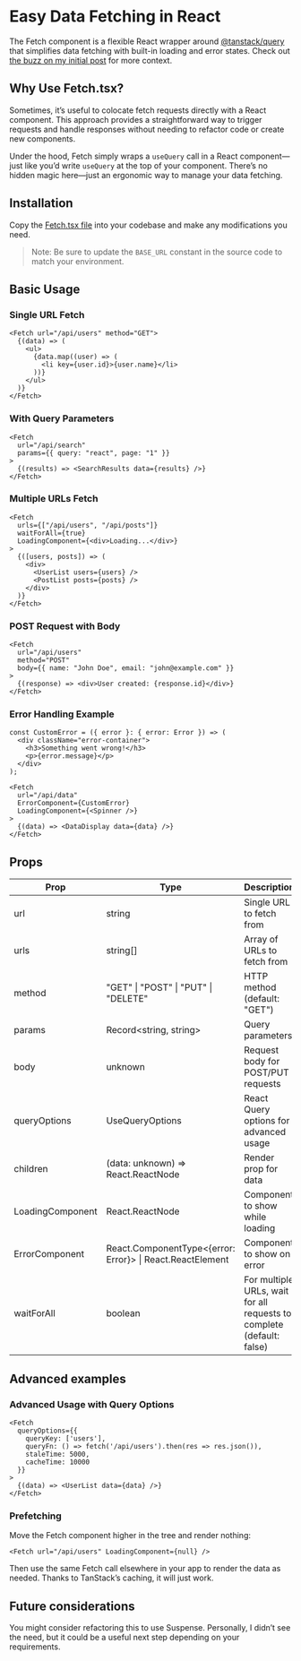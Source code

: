 # Easy Data Fetching in React

The Fetch component is a flexible React wrapper around [@tanstack/query](https://tanstack.com/query/latest) that simplifies data fetching with built-in loading and error states.
Check out [the buzz on my initial post](https://x.com/TheSisb/status/1858909454441607406) for more context.

## Why Use Fetch.tsx?
Sometimes, it’s useful to colocate fetch requests directly with a React component. This approach provides a straightforward way to trigger requests and handle responses without needing to refactor code or create new components.

Under the hood, Fetch simply wraps a `useQuery` call in a React component—just like you’d write `useQuery` at the top of your component. There’s no hidden magic here—just an ergonomic way to manage your data fetching.


## Installation

Copy the [Fetch.tsx file](https://github.com/TheSisb/Fetch.tsx/blob/main/Fetch.tsx) into your codebase and make any modifications you need.

> Note: Be sure to update the `BASE_URL` constant in the source code to match your environment.

## Basic Usage

### Single URL Fetch
```tsx
<Fetch url="/api/users" method="GET">
  {(data) => (
    <ul>
      {data.map((user) => (
        <li key={user.id}>{user.name}</li>
      ))}
    </ul>
  )}
</Fetch>
```

### With Query Parameters
```tsx
<Fetch 
  url="/api/search" 
  params={{ query: "react", page: "1" }}
>
  {(results) => <SearchResults data={results} />}
</Fetch>
```

### Multiple URLs Fetch
```tsx
<Fetch 
  urls={["/api/users", "/api/posts"]} 
  waitForAll={true}
  LoadingComponent={<div>Loading...</div>}
>
  {([users, posts]) => (
    <div>
      <UserList users={users} />
      <PostList posts={posts} />
    </div>
  )}
</Fetch>
```

### POST Request with Body
```tsx
<Fetch 
  url="/api/users" 
  method="POST"
  body={{ name: "John Doe", email: "john@example.com" }}
>
  {(response) => <div>User created: {response.id}</div>}
</Fetch>
```

### Error Handling Example
```tsx
const CustomError = ({ error }: { error: Error }) => (
  <div className="error-container">
    <h3>Something went wrong!</h3>
    <p>{error.message}</p>
  </div>
);

<Fetch 
  url="/api/data" 
  ErrorComponent={CustomError}
  LoadingComponent={<Spinner />}
>
  {(data) => <DataDisplay data={data} />}
</Fetch>
```


## Props
| Prop | Type | Description |
|------|------|-------------|
| url | string | Single URL to fetch from |
| urls | string[] | Array of URLs to fetch from |
| method | "GET" \| "POST" \| "PUT" \| "DELETE" | HTTP method (default: "GET") |
| params | Record<string, string> | Query parameters |
| body | unknown | Request body for POST/PUT requests |
| queryOptions | UseQueryOptions | React Query options for advanced usage |
| children | (data: unknown) => React.ReactNode | Render prop for data |
| LoadingComponent | React.ReactNode | Component to show while loading |
| ErrorComponent | React.ComponentType<{error: Error}> \| React.ReactElement | Component to show on error |
| waitForAll | boolean | For multiple URLs, wait for all requests to complete (default: false) |


## Advanced examples

### Advanced Usage with Query Options

```tsx
<Fetch 
  queryOptions={{
    queryKey: ['users'],
    queryFn: () => fetch('/api/users').then(res => res.json()),
    staleTime: 5000,
    cacheTime: 10000
  }}
>
  {(data) => <UserList data={data} />}
</Fetch>
```

### Prefetching

Move the Fetch component higher in the tree and render nothing:
```tsx
<Fetch url="/api/users" LoadingComponent={null} />
```
Then use the same Fetch call elsewhere in your app to render the data as needed. Thanks to TanStack’s caching, it will just work.


## Future considerations

You might consider refactoring this to use Suspense. Personally, I didn’t see the need, but it could be a useful next step depending on your requirements.
